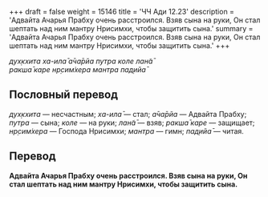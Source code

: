 +++
draft = false
weight = 15146
title = 'ЧЧ Ади 12.23'
description = 'Адвайта Ачарья Прабху очень расстроился. Взяв сына на руки, Он стал шептать над ним мантру Нрисимхи, чтобы защитить сына.'
summary = 'Адвайта Ачарья Прабху очень расстроился. Взяв сына на руки, Он стал шептать над ним мантру Нрисимхи, чтобы защитить сына.'
+++

_дух̣кхита ха-ила̄ а̄ча̄рйа путра коле лан̃а̄  
ракша̄ каре нр̣сим̇хера мантра пад̣ийа̄_

## Пословный перевод

_дух̣кхита_ — несчастным; _ха_\-_ила̄_ — стал; _а̄ча̄рйа_ — Адвайта Прабху; _путра_ — сына; _коле_ — на руки; _лан̃а̄_ — взяв; _ракша̄_ _каре_ — защищает; _нр̣сим̇хера_ — Господа Нрисимхи; _мантра_ — гимн; _пад̣ийа̄_ — читая.

## Перевод

**Адвайта Ачарья Прабху очень расстроился. Взяв сына на руки, Он стал шептать над ним мантру Нрисимхи, чтобы защитить сына.**

